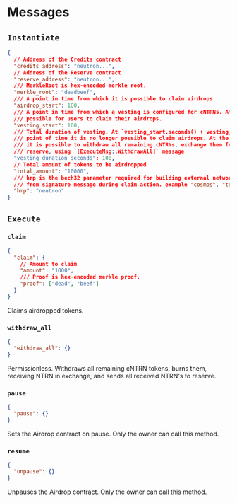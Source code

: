 # Messages

## `Instantiate`

```json
{
  // Address of the Credits contract
  "credits_address": "neutron...",
  // Address of the Reserve contract
  "reserve_address": "neutron...",
  /// MerkleRoot is hex-encoded merkle root.
  "merkle_root": "deadbeef",
  /// A point in time from which it is possible to claim airdrops
  "airdrop_start": 100,
  /// A point in time from which a vesting is configured for cNTRNs. At this point, it is still
  /// possible for users to claim their airdrops.
  "vesting_start": 100,
  /// Total duration of vesting. At `vesting_start.seconds() + vesting_duration_seconds`
  /// point of time it is no longer possible to claim airdrops. At the very same point of time,
  /// it is possible to withdraw all remaining cNTRNs, exchange them for NTRNs and send to
  /// reserve, using `[ExecuteMsg::WithdrawAll]` message
  "vesting_duration_seconds": 100,
  // Total amount of tokens to be airdropped
  "total_amount": "10000",
  /// hrp is the bech32 parameter required for building external network address
  /// from signature message during claim action. example "cosmos", "terra", "juno"
  "hrp": "neutron"
}
```

## `Execute`

### `claim`

```json
{
  "claim": {
    // Amount to claim
    "amount": "1000",
    /// Proof is hex-encoded merkle proof.
    "proof": ["dead", "beef"]
  }
}
```

Claims airdropped tokens.

### `withdraw_all`

```json
{
  "withdraw_all": {}
}
```

Permissionless. Withdraws all remaining cNTRN tokens, burns them, receiving NTRN in exchange, and sends all received NTRN's to reserve.

### `pause`

```json
{
  "pause": {}
}
```

Sets the Airdrop contract on pause. Only the owner can call this method.

### `resume`

```json
{
  "unpause": {}
}
```

Unpauses the Airdrop contract. Only the owner can call this method.